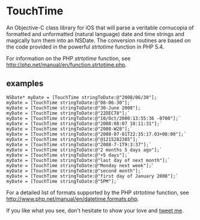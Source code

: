 # TouchTime

An Objective-C class library for iOS that will parse a veritable cornucopia of formatted and unformatted (natural language) date and time strings and magically turn them into an NSDate. The conversion routines are based on the code provided in the powerful _strtotime_ function in PHP 5.4.

For information on the PHP _strtotime_ function, see http://php.net/manual/en/function.strtotime.php.

## examples

    NSDate* myDate = [TouchTime stringToDate:@"2008/06/30"];
    myDate = [TouchTime stringToDate:@"08-06-30"];`
    myDate = [TouchTime stringToDate:@"30-June 2008"];
    myDate = [TouchTime stringToDate:@"22DEC78"];`
    myDate = [TouchTime stringToDate:@"10/Oct/2000:13:55:36 -0700"];`
    myDate = [TouchTime stringToDate:@"2008:08:07 18:11:31"];`
    myDate = [TouchTime stringToDate:@"2008-W28"];`
    myDate = [TouchTime stringToDate:@"2008-07-01T22:35:17.03+08:00"];`
    myDate = [TouchTime stringToDate:@"@1215282385"];`
    myDate = [TouchTime stringToDate:@"2008-7-1T9:3:37"];`
    myDate = [TouchTime stringToDate:@"2 months 5 days ago"];`
    myDate = [TouchTime stringToDate:@"+5 days"];`
    myDate = [TouchTime stringToDate:@"last day of next month"];`
    myDate = [TouchTime stringToDate:@"Monday next week"];`
    myDate = [TouchTime stringToDate:@"second month"];`
    myDate = [TouchTime stringToDate:@"first day of January 2008"];`
    myDate = [TouchTime stringToDate:@"5PM"];`

For a detailed list of formats supported by the PHP _strtotime_ function, see http://www.php.net/manual/en/datetime.formats.php.

If you like what you see, don't hesitate to show your love and [tweet me](https://twitter.com/jimheising).